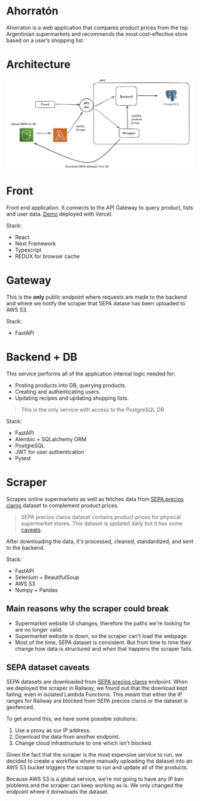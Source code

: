 # Ahorratón

Ahorraton is a web application that compares product prices from the top Argentinian supermarkets and recommends the most cost-effective store based on a user’s shopping list.

# Architecture

![Architecture](../resources/architecture.png)

# Front

Front end application. It connects to the API Gateway to query product, lists and user data. [Demo](https://front-five-plum.vercel.app/) deployed with Vercel.

Stack:

* React
* Next Framework
* Typescript
* REDUX for browser cache

# Gateway

This is the **only** public endpoint where requests are made to the backend and where we notify the scraper that SEPA datase has been uploaded to AWS S3.

Stack:

* FastAPI


# Backend + DB

This service performs all of the application internal logic needed for:
* Posting products into DB, querying products.
* Creating and authenticating users.
* Updating recipes and updating shopping lists.

> This is the only service with access to the PostgreSQL DB 

Stack:

* FastAPI
* Alembic + SQLalchemy ORM
* PostgreSQL
* JWT for user authentication
* Pytest

# Scraper

Scrapes online supermarkets as well as fetches data from [SEPA precios claros](https://datos.produccion.gob.ar/dataset/sepa-precios) dataset to complement product prices.


> SEPA precios claros dataset contains product prices for physical supermarket stores. This dataset is updated daily but it has some [caveats](#sepa-dataset-caveats).


After downloading the data, it's processed, cleaned, standardized, and sent to the backend.


Stack:

* FastAPI
* Selenium + BeautifulSoup
* AWS S3
* Numpy + Pandas


## Main reasons why the scraper could break

* Supermarket website UI changes, therefore the paths we're looking for are no longer valid.
* Supermarket website is down, so the scraper can't load the webpage.
* Most of the time, SEPA dataset is consistent. But from time to time they change how data is structured and when that happens the scraper fails.

## SEPA dataset caveats

SEPA datasets are downloaded from [SEPA precios claros](https://datos.produccion.gob.ar/dataset/sepa-precios) endpoint. When we deployed the scraper in Railway, we found out that the download kept failing; even in isolated Lambda Functions. This meant that either the IP ranges for Railway are blocked from SEPA precios claros or the dataset is geofenced.

To get around this, we have some possible solutions:

1. Use a proxy as our IP address.
2. Download the data from another endpoint.
3. Change cloud infrastructure to one which isn't blocked.


Given the fact that the scraper is the most expensive service to run, we decided to create a workflow where manually uploading the dataset into an AWS S3 bucket triggers the scraper to run and update all of the products.


Because AWS S3 is a global service, we're not going to have any IP ban ploblems and the scraper can keep working as is. We only changed the endpoint where it donwloads the dataset.

